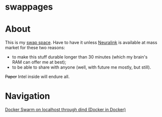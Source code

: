 # swappages
# About
This is my [swap space](https://www.geeksforgeeks.org/swap-space-in-operating-system/). Have to have it unless [Neuralink](https://waitbutwhy.com/2017/04/neuralink.html) is available at mass market for these two reasons:
* to make this stuff durable longer than 30 minutes (which my brain's RAM can offer me at best);
* to be able to share with anyone (well, with future me mostly, but still).

~~Paper~~ Intel inside will endure all.

# Navigation
[Docker Swarm on localhost through dind (Docker in Docker)](drafts/docker_swarm_on_localhost_through_dind.md)
